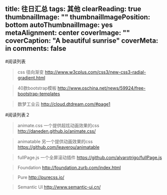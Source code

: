 title: 往日汇总
tags: 其他
clearReading: true
thumbnailImage: ""
thumbnailImagePosition: bottom
autoThumbnailImage: yes
metaAlignment: center
coverImage: ""
coverCaption: "A beautiful sunrise"
coverMeta: in
comments: false
---
#阅读列表

> css 径向渐变 http://www.w3cplus.com/css3/new-css3-radial-gradient.html

> 40款bootstrap模板 http://www.oschina.net/news/59924/free-bootstrap-templates

> 数梦工业云 http://cloud.dtdream.com/#page1

<!-- more -->

#阅读列表２
> animate.css 一个提供超炫动画效果的css http://daneden.github.io/animate.css/

> animatable 另一个提供动画效果的css https://github.com/leaverou/animatable

> fullPage.js 一个全屏滚动插件 https://github.com/alvarotrigo/fullPage.js

> Foundation http://foundation.zurb.com/index.html

> Pure http://purecss.io/

> Semantic UI http://www.semantic-ui.cn/
